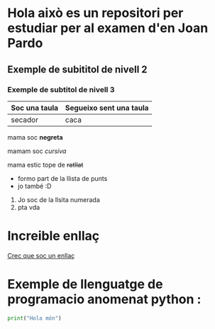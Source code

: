 # Hola això es un repositori per estudiar per al examen d'en Joan Pardo

## Exemple de subititol de nivell 2

### Exemple de subtitol de nivell 3

|Soc una taula| Segueixo sent una taula|
|----------|---------------------------|
|secador   |caca                       |

mama soc **negreta**

mamam soc *cursiva* 

mama estic tope de ~~ratllat~~  

- formo part de la llista de punts
- jo també :D

1. Jo soc de la llsita numerada
2. pta vda


# Increible enllaç
[Crec que soc un enllaç](https://youtube.com)


# Exemple de llenguatge de programacio anomenat python : 

```python
print("Hola món") 
```


